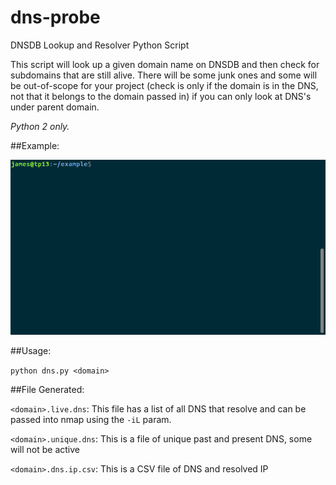 # dns-probe
DNSDB Lookup and Resolver Python Script

This script will look up a given domain name on DNSDB and then check for subdomains that are still alive. There will be some junk ones and some will be out-of-scope for your project (check is only if the domain is in the DNS, not that it belongs to the domain passed in) if you can only look at DNS's under parent domain.

*Python 2 only.*

##Example:

![Example GIF](https://github.com/StoicNZ/dns-probe/raw/master/example.gif)

##Usage:

```python dns.py <domain>```

##File Generated:

```<domain>.live.dns```: This file has a list of all DNS that resolve and can be passed into nmap using the ```-iL``` param.

```<domain>.unique.dns```: This is a file of unique past and present DNS, some will not be active

```<domain>.dns.ip.csv```: This is a CSV file of DNS and resolved IP
